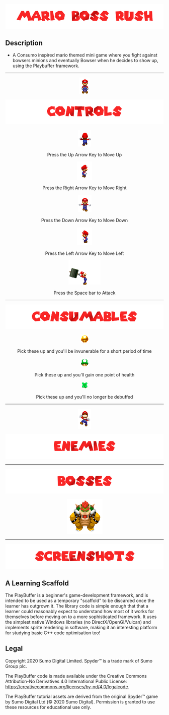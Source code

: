 
![](/.github/images/mario_title.png)
## Description
* A Consumo inspired mario themed mini game where you fight against bowsers minions and eventually Bowser when he decides to show up, using the Playbuffer framework.
---------------------------------------------------------------------------------------------------------------------------------------------------------------------
<p align="center"> <img src="/.github/images/mario_idle.gif"> </p>

![](/.github/images/controls.png)

<p align="center"> <img src="/.github/images/mario_walk_n.gif"> </p>
<p align="center"> Press the Up Arrow Key to Move Up </p>

<p align="center"> <img src="/.github/images/mario_walk_e.gif"> </p>
<p align="center"> Press the Right Arrow Key to Move Right </p>

<p align="center"> <img src="/.github/images/mario_walk_s.gif"> </p>
<p align="center"> Press the Down Arrow Key to Move Down </p>

<p align="center"> <img src="/.github/images/mario_walk_w.gif"> </p>
<p align="center"> Press the Left Arrow Key to Move Left </p>

<p align="center"> <img src="/.github/images/mario_hammer.gif"> </p>
<p align="center"> Press the Space bar to Attack </p>

---------------------------------------------------------------------------------------------------------------------------------------------------------------------
![](/.github/images/consumables.png)

<p align="center"> <img src="/HelloWorld/Data/Sprites/invincible_powerup.png"> </p>
<p align="center"> Pick these up and you'll be invunerable for a short period of time </p>

<p align="center"> <img src="/HelloWorld/Data/Sprites/health_up.png"> </p>
<p align="center"> Pick these up and you'll gain one point of health </p>

<p align="center"> <img src="/HelloWorld/Data/Sprites/refreshing_herb.png"> </p>
<p align="center"> Pick these up and you'll no longer be debuffed </p>

---------------------------------------------------------------------------------------------------------------------------------------------------------------------

<p align="center"> <img src="/.github/images/mario_dead.gif"> </p>

![](/.github/images/enemies.png)

---------------------------------------------------------------------------------------------------------------------------------------------------------------------
![](/.github/images/bosses.png)

<p align="center"> <img src="/.github/images/bowser_win.gif"> </p>
<p align="center"> </p>

---------------------------------------------------------------------------------------------------------------------------------------------------------------------
![](/.github/images/screenshots.png)

<p align="center"> </p>

## A Learning Scaffold
The PlayBuffer is a beginner's game-development framework, and is intended to be used as a temporary "scaffold" to be discarded once the learner has outgrown it. The library code is simple enough that that a learner could reasonably expect to understand how most of it works for themselves before moving on to a more sophisticated framework. It uses the simplest native Windows libraries (no DirectX/OpenGl/Vulcan) and implements sprite rendering in software, making it an interesting platform for studying basic C++ code optimisation too! 

## Legal
Copyright 2020 Sumo Digital Limited. Spyder™ is a trade mark of Sumo Group plc. 

The PlayBuffer code is made available under the Creative Commons Attribution-No Derivatives 4.0 International Public License: https://creativecommons.org/licenses/by-nd/4.0/legalcode.

The PlayBuffer tutorial assets are derived from the original Spyder™ game by Sumo Digital Ltd (© 2020 Sumo Digital). Permission is granted to use these resources for educational use only.
